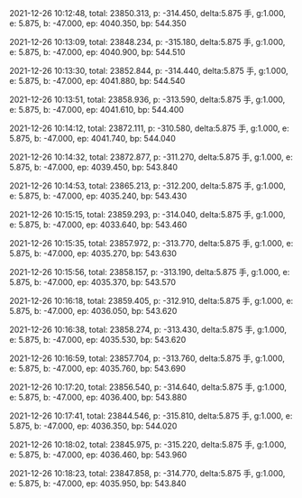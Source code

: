 2021-12-26 10:12:48, total: 23850.313, p: -314.450, delta:5.875 手, g:1.000, e: 5.875, b: -47.000, ep: 4040.350, bp: 544.350

2021-12-26 10:13:09, total: 23848.234, p: -315.180, delta:5.875 手, g:1.000, e: 5.875, b: -47.000, ep: 4040.900, bp: 544.510

2021-12-26 10:13:30, total: 23852.844, p: -314.440, delta:5.875 手, g:1.000, e: 5.875, b: -47.000, ep: 4041.880, bp: 544.540

2021-12-26 10:13:51, total: 23858.936, p: -313.590, delta:5.875 手, g:1.000, e: 5.875, b: -47.000, ep: 4041.610, bp: 544.400

2021-12-26 10:14:12, total: 23872.111, p: -310.580, delta:5.875 手, g:1.000, e: 5.875, b: -47.000, ep: 4041.740, bp: 544.040

2021-12-26 10:14:32, total: 23872.877, p: -311.270, delta:5.875 手, g:1.000, e: 5.875, b: -47.000, ep: 4039.450, bp: 543.840

2021-12-26 10:14:53, total: 23865.213, p: -312.200, delta:5.875 手, g:1.000, e: 5.875, b: -47.000, ep: 4035.240, bp: 543.430

2021-12-26 10:15:15, total: 23859.293, p: -314.040, delta:5.875 手, g:1.000, e: 5.875, b: -47.000, ep: 4033.640, bp: 543.460

2021-12-26 10:15:35, total: 23857.972, p: -313.770, delta:5.875 手, g:1.000, e: 5.875, b: -47.000, ep: 4035.270, bp: 543.630

2021-12-26 10:15:56, total: 23858.157, p: -313.190, delta:5.875 手, g:1.000, e: 5.875, b: -47.000, ep: 4035.370, bp: 543.570

2021-12-26 10:16:18, total: 23859.405, p: -312.910, delta:5.875 手, g:1.000, e: 5.875, b: -47.000, ep: 4036.050, bp: 543.620

2021-12-26 10:16:38, total: 23858.274, p: -313.430, delta:5.875 手, g:1.000, e: 5.875, b: -47.000, ep: 4035.530, bp: 543.620

2021-12-26 10:16:59, total: 23857.704, p: -313.760, delta:5.875 手, g:1.000, e: 5.875, b: -47.000, ep: 4035.760, bp: 543.690

2021-12-26 10:17:20, total: 23856.540, p: -314.640, delta:5.875 手, g:1.000, e: 5.875, b: -47.000, ep: 4036.400, bp: 543.880

2021-12-26 10:17:41, total: 23844.546, p: -315.810, delta:5.875 手, g:1.000, e: 5.875, b: -47.000, ep: 4036.350, bp: 544.020

2021-12-26 10:18:02, total: 23845.975, p: -315.220, delta:5.875 手, g:1.000, e: 5.875, b: -47.000, ep: 4036.460, bp: 543.960

2021-12-26 10:18:23, total: 23847.858, p: -314.770, delta:5.875 手, g:1.000, e: 5.875, b: -47.000, ep: 4035.950, bp: 543.840